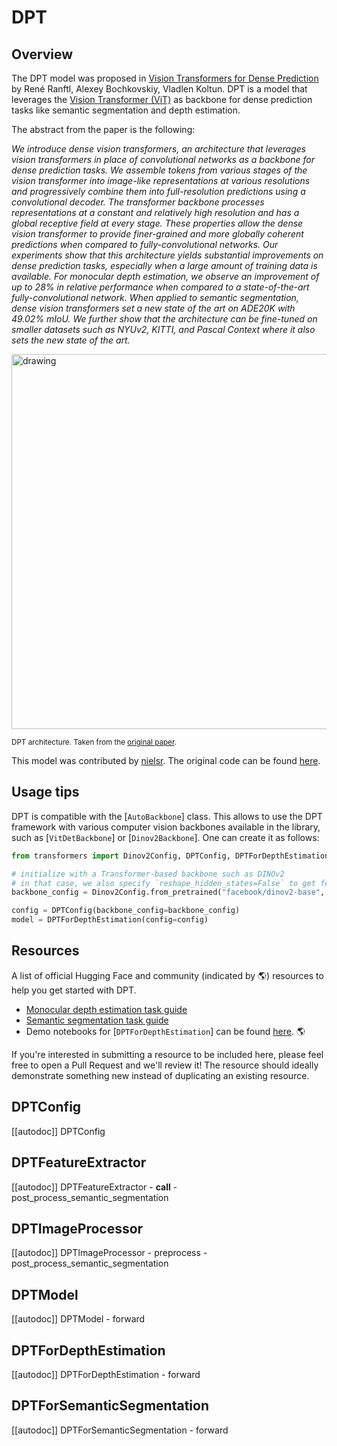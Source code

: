 <!--Copyright 2022 The HuggingFace Team. All rights reserved.

Licensed under the Apache License, Version 2.0 (the "License"); you may not use this file except in compliance with
the License. You may obtain a copy of the License at

http://www.apache.org/licenses/LICENSE-2.0

Unless required by applicable law or agreed to in writing, software distributed under the License is distributed on
an "AS IS" BASIS, WITHOUT WARRANTIES OR CONDITIONS OF ANY KIND, either express or implied. See the License for the
specific language governing permissions and limitations under the License.

⚠️ Note that this file is in Markdown but contain specific syntax for our doc-builder (similar to MDX) that may not be
rendered properly in your Markdown viewer.

-->

# DPT

## Overview

The DPT model was proposed in [Vision Transformers for Dense Prediction](https://arxiv.org/abs/2103.13413) by René Ranftl, Alexey Bochkovskiy, Vladlen Koltun.
DPT is a model that leverages the [Vision Transformer (ViT)](vit) as backbone for dense prediction tasks like semantic segmentation and depth estimation.

The abstract from the paper is the following:

*We introduce dense vision transformers, an architecture that leverages vision transformers in place of convolutional networks as a backbone for dense prediction tasks. We assemble tokens from various stages of the vision transformer into image-like representations at various resolutions and progressively combine them into full-resolution predictions using a convolutional decoder. The transformer backbone processes representations at a constant and relatively high resolution and has a global receptive field at every stage. These properties allow the dense vision transformer to provide finer-grained and more globally coherent predictions when compared to fully-convolutional networks. Our experiments show that this architecture yields substantial improvements on dense prediction tasks, especially when a large amount of training data is available. For monocular depth estimation, we observe an improvement of up to 28% in relative performance when compared to a state-of-the-art fully-convolutional network. When applied to semantic segmentation, dense vision transformers set a new state of the art on ADE20K with 49.02% mIoU. We further show that the architecture can be fine-tuned on smaller datasets such as NYUv2, KITTI, and Pascal Context where it also sets the new state of the art.*

<img src="https://huggingface.co/datasets/huggingface/documentation-images/resolve/main/dpt_architecture.jpg"
alt="drawing" width="600"/>

<small> DPT architecture. Taken from the <a href="https://arxiv.org/abs/2103.13413" target="_blank">original paper</a>. </small>

This model was contributed by [nielsr](https://huggingface.co/nielsr). The original code can be found [here](https://github.com/isl-org/DPT).

## Usage tips

DPT is compatible with the [`AutoBackbone`] class. This allows to use the DPT framework with various computer vision backbones available in the library, such as [`VitDetBackbone`] or [`Dinov2Backbone`]. One can create it as follows:

```python
from transformers import Dinov2Config, DPTConfig, DPTForDepthEstimation

# initialize with a Transformer-based backbone such as DINOv2
# in that case, we also specify `reshape_hidden_states=False` to get feature maps of shape (batch_size, num_channels, height, width)
backbone_config = Dinov2Config.from_pretrained("facebook/dinov2-base", out_features=["stage1", "stage2", "stage3", "stage4"], reshape_hidden_states=False)

config = DPTConfig(backbone_config=backbone_config)
model = DPTForDepthEstimation(config=config)
```

## Resources

A list of official Hugging Face and community (indicated by 🌎) resources to help you get started with DPT.

- [Monocular depth estimation task guide](../tasks/monocular_depth_estimation)
- [Semantic segmentation task guide](../tasks/semantic_segmentation)
- Demo notebooks for [`DPTForDepthEstimation`] can be found [here](https://github.com/NielsRogge/Transformers-Tutorials/tree/master/DPT). 🌎

If you're interested in submitting a resource to be included here, please feel free to open a Pull Request and we'll review it! The resource should ideally demonstrate something new instead of duplicating an existing resource.

## DPTConfig

[[autodoc]] DPTConfig

## DPTFeatureExtractor

[[autodoc]] DPTFeatureExtractor
    - __call__
    - post_process_semantic_segmentation

## DPTImageProcessor

[[autodoc]] DPTImageProcessor
    - preprocess
    - post_process_semantic_segmentation

## DPTModel

[[autodoc]] DPTModel
    - forward

## DPTForDepthEstimation

[[autodoc]] DPTForDepthEstimation
    - forward

## DPTForSemanticSegmentation

[[autodoc]] DPTForSemanticSegmentation
    - forward
